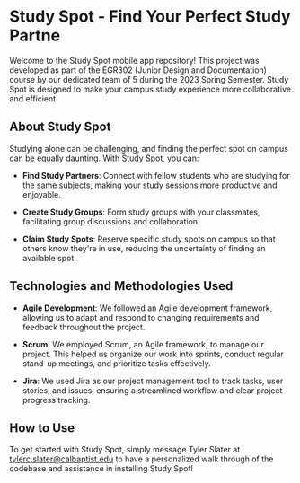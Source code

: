 # Study Spot - Find Your Perfect Study Partne

Welcome to the Study Spot mobile app repository! This project was developed as part of the EGR302 (Junior Design and Documentation) course by our dedicated team of 5 during the 2023 Spring Semester. Study Spot is designed to make your campus study experience more collaborative and efficient.

## About Study Spot

Studying alone can be challenging, and finding the perfect spot on campus can be equally daunting. With Study Spot, you can:

- **Find Study Partners**: Connect with fellow students who are studying for the same subjects, making your study sessions more productive and enjoyable.

- **Create Study Groups**: Form study groups with your classmates, facilitating group discussions and collaboration.

- **Claim Study Spots**: Reserve specific study spots on campus so that others know they're in use, reducing the uncertainty of finding an available spot.

## Technologies and Methodologies Used

- **Agile Development**: We followed an Agile development framework, allowing us to adapt and respond to changing requirements and feedback throughout the project.

- **Scrum**: We employed Scrum, an Agile framework, to manage our project. This helped us organize our work into sprints, conduct regular stand-up meetings, and prioritize tasks effectively.

- **Jira**: We used Jira as our project management tool to track tasks, user stories, and issues, ensuring a streamlined workflow and clear project progress tracking.

## How to Use

To get started with Study Spot, simply message Tyler Slater at tylerc.slater@calbaptist.edu to have a personalized walk through of the codebase and assistance in installing Study Spot!
